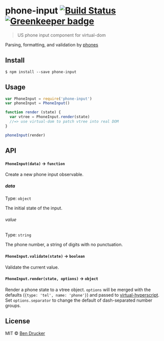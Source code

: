 # phone-input [![Build Status](https://travis-ci.org/bendrucker/phone-input.svg?branch=master)](https://travis-ci.org/bendrucker/phone-input) [![Greenkeeper badge](https://badges.greenkeeper.io/bendrucker/phone-input.svg)](https://greenkeeper.io/)

> US phone input component for virtual-dom

Parsing, formatting, and validation by [phones](https://github.com/bendrucker/phones)

## Install

```
$ npm install --save phone-input
```


## Usage

```js
var PhoneInput = require('phone-input')
var phoneInput = PhoneInput()

function render (state) {
  var vtree = PhoneInput.render(state)
  //=> use virtual-dom to patch vtree into real DOM
}

phoneInput(render)
```

## API

#### `PhoneInput(data)` -> `function`

Create a new phone input observable.

##### data

Type: `object`

The initial state of the input.

###### value

Type: `string`

The phone number, a string of digits with no punctuation.

#### `PhoneInput.validate(state)` -> `boolean`

Validate the current value.

#### `PhoneInput.render(state, options)` -> `object`

Render a phone state to a vtree object. `options` will be merged with the defaults (`{type: 'tel', name: 'phone'}`) and passed to [virtual-hyperscript](https://github.com/Matt-Esch/virtual-dom/tree/master/virtual-hyperscript). Set `options.separator` to change the default of dash-separated number groups.

## License

MIT © [Ben Drucker](http://bendrucker.me)
